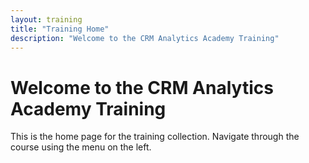 ```yaml
---
layout: training
title: "Training Home"
description: "Welcome to the CRM Analytics Academy Training"
---
```


# Welcome to the CRM Analytics Academy Training

This is the home page for the training collection. Navigate through the course using the menu on the left.
